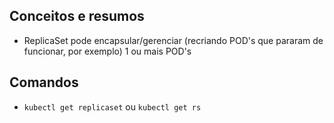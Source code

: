 ## Conceitos e resumos
- ReplicaSet pode encapsular/gerenciar (recriando POD's que pararam de funcionar, por exemplo) 1 ou mais POD's

## Comandos
- `kubectl get replicaset` ou `kubectl get rs`